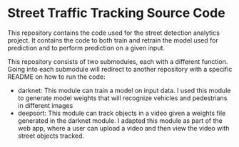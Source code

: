 # Street Traffic Tracking Source Code

This repository contains the code used for the street detection analytics project. It contains the code to both train and retrain the model used for prediction and to perform prediction on a given input.

This repository consists of two submodules, each with a different function. Going into each submodule will redirect to another repository with a specific README on how to run the code:
- darknet: This module can train a model on input data. I used this module to generate model weights that will recognize vehicles and pedestrians in different images
- deepsort: This module can track objects in a video given a weights file generated in the darknet module. I adapted this module as part of the web app, where a user can upload a video and then view the video with street objects tracked.

